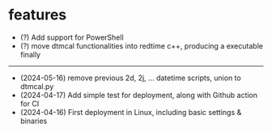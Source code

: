 # features

+ (?) Add support for PowerShell 
+ (?) move dtmcal functionalities into redtime c++, producing a executable finally
***
+ (2024-05-16) remove previous 2d, 2j, ... datetime scripts, union to dtmcal.py
+ (2024-04-17) Add simple test for deployment, along with Github action for CI
+ (2024-04-16) First deployment in Linux, including basic settings & binaries
